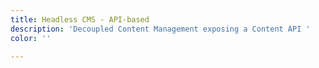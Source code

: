 ```yaml
---
title: Headless CMS - API-based
description: 'Decoupled Content Management exposing a Content API '
color: ''

---
```

